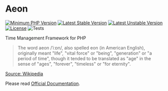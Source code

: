 # Aeon 

[![Minimum PHP Version](https://img.shields.io/badge/php-%3E%3D%207.4-8892BF.svg)](https://php.net/)
[![Latest Stable Version](https://poser.pugx.org/aeon-php/retry/v)](//packagist.org/packages/aeon-php/retry)
[![Latest Unstable Version](https://poser.pugx.org/aeon-php/retry/v/unstable)](//packagist.org/packages/aeon-php/retry)
[![License](https://poser.pugx.org/aeon-php/retry/license)](//packagist.org/packages/aeon-php/retry)
![Tests](https://github.com/aeon-php/retry/workflows/Tests/badge.svg?branch=1.x) 

Time Management Framework for PHP

> The word aeon /ˈiːɒn/, also spelled eon (in American English), originally meant "life", "vital force" or "being", 
> "generation" or "a period of time", though it tended to be translated as "age" in the sense of "ages", "forever", 
> "timeless" or "for eternity".

[Source: Wikipedia](https://en.wikipedia.org/wiki/Aeon) 

Please read [Official Documentation](https://aeon-php.org/docs/retry).
